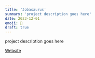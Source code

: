 ```yaml
---
title: 'Jobasaurus'
summary: 'project description goes here'
date: 2023-12-01
emoji: 🦕
draft: true
---
```


project description goes here

[Website](https://jobasaur.us/)
